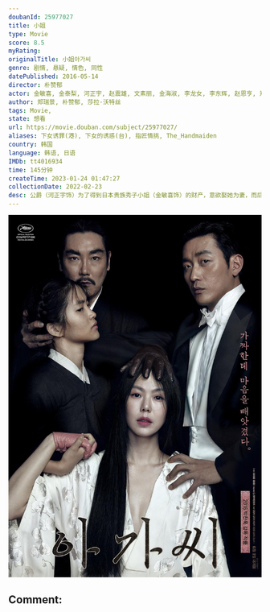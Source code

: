 ```yaml
---
doubanId: 25977027
title: 小姐
type: Movie
score: 8.5
myRating: 
originalTitle: 小姐아가씨
genre: 剧情, 悬疑, 情色, 同性
datePublished: 2016-05-14
director: 朴赞郁
actor: 金敏喜, 金泰梨, 河正宇, 赵震雄, 文素丽, 金海淑, 李龙女, 李东辉, 赵恩亨, 郑荷昙, 金仁宇, 金诗恩, 高木里奈, 崔秉默, 权爀, 林亨泰, 李智慧, 足立智充, 柿泽隆史
author: 郑瑞景, 朴赞郁, 莎拉·沃特丝
tags: Movie, 
state: 想看
url: https://movie.douban.com/subject/25977027/
aliases: 下女诱罪(港), 下女的诱惑(台), 指匠情挑, The_Handmaiden
country: 韩国
language: 韩语, 日语
IMDb: tt4016934
time: 145分钟
createTime: 2023-01-24 01:47:27
collectionDate: 2022-02-23
desc: 公爵（河正宇饰）为了得到日本贵族秀子小姐（金敏喜饰）的财产，意欲娶她为妻，而后以其患上精神疾病为由将秀子送入精神病院。为了实现自己的阴谋，公爵将出生于小偷世家的南淑熙（金泰璃饰）送到秀子的身边担...
---
```


![image](assets/p2355555424.jpg)

Comment: 
---

